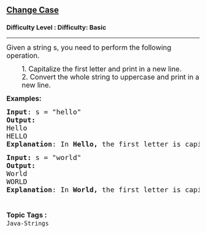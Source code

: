 <h2><a href="https://www.geeksforgeeks.org/problems/change-case--141628/1?page=2&difficulty=Basic&status=unsolved,attempted&sortBy=accuracy">Change Case</a></h2><h3>Difficulty Level : Difficulty: Basic</h3><hr><div class="problems_problem_content__Xm_eO"><p><span style="font-size: 18px;">Given a string s, you need to perform the following operation.</span></p>
<p style="padding-left: 40px;"><span style="font-size: 18px;">1. Capitalize the first letter and print in a new line.<br></span><span style="font-size: 18px;">2. Convert the whole string to uppercase and print in a new line.</span></p>
<p><span style="font-size: 18px;"><strong>Examples:</strong></span>&nbsp;<span style="font-size: 18px;"><strong> </strong></span></p>
<pre><span style="font-size: 18px;"><strong>Input</strong>: s = "hello"
<strong>Output:</strong> 
Hello
HELLO
<strong>Explanation</strong>: In <strong>Hello, </strong>the first letter is capitalized. In <strong>HELLO</strong> all letters are in the uppercase.</span></pre>
<pre><span style="font-size: 18px;"><strong>Input: </strong>s = "world"
<strong>Output:
</strong>World
WORLD
<strong>Explanation</strong>: In <strong>World, </strong>the first letter is capitalized. In <strong>WORLD </strong>all letters are in the uppercase.</span></pre></div><br><p><span style=font-size:18px><strong>Topic Tags : </strong><br><code>Java-Strings</code>&nbsp;